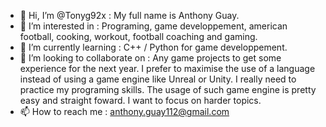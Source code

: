 - 👋 Hi, I’m @Tonyg92x :               My full name is Anthony Guay.
- 👀 I’m interested in :               Programing, game developpement, american football, 
                                        cooking, workout, football coaching and gaming.
- 🌱 I’m currently learning :          C++ / Python for game developpement.
- 💞️ I’m looking to collaborate on :   Any game projects to get some experience for the next year.
                                        I prefer to maximise the use of a language instead of
                                        using a game engine like Unreal or Unity. I really need to
                                        practice my programing skills. The usage of such game
                                        engine is pretty easy and straight foward. I want to focus
                                        on harder topics.
- 📫 How to reach me :                 anthony.guay112@gmail.com

